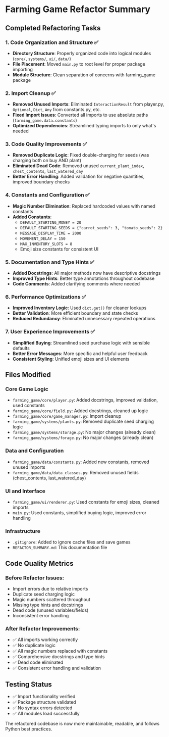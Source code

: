 # Farming Game Refactor Summary

## Completed Refactoring Tasks

### 1. Code Organization and Structure ✅
- **Directory Structure**: Properly organized code into logical modules (`core/`, `systems/`, `ui/`, `data/`)
- **File Placement**: Moved `main.py` to root level for proper package importing
- **Module Structure**: Clean separation of concerns with farming_game package

### 2. Import Cleanup ✅
- **Removed Unused Imports**: Eliminated `InteractionResult` from player.py, `Optional`, `Dict`, `Any` from constants.py, etc.
- **Fixed Import Issues**: Converted all imports to use absolute paths (`farming_game.data.constants`)
- **Optimized Dependencies**: Streamlined typing imports to only what's needed

### 3. Code Quality Improvements ✅
- **Removed Duplicate Logic**: Fixed double-charging for seeds (was charging both on buy AND plant)
- **Eliminated Dead Code**: Removed unused `current_plant_index`, `chest_contents`, `last_watered_day`
- **Better Error Handling**: Added validation for negative quantities, improved boundary checks

### 4. Constants and Configuration ✅
- **Magic Number Elimination**: Replaced hardcoded values with named constants
- **Added Constants**: 
  - `DEFAULT_STARTING_MONEY = 20`
  - `DEFAULT_STARTING_SEEDS = {"carrot_seeds": 3, "tomato_seeds": 2}`
  - `MESSAGE_DISPLAY_TIME = 2000`
  - `MOVEMENT_DELAY = 150`
  - `MAX_INVENTORY_SLOTS = 8`
  - Emoji size constants for consistent UI

### 5. Documentation and Type Hints ✅
- **Added Docstrings**: All major methods now have descriptive docstrings
- **Improved Type Hints**: Better type annotations throughout codebase
- **Code Comments**: Added clarifying comments where needed

### 6. Performance Optimizations ✅
- **Improved Inventory Logic**: Used `dict.get()` for cleaner lookups
- **Better Validation**: More efficient boundary and state checks
- **Reduced Redundancy**: Eliminated unnecessary repeated operations

### 7. User Experience Improvements ✅
- **Simplified Buying**: Streamlined seed purchase logic with sensible defaults
- **Better Error Messages**: More specific and helpful user feedback
- **Consistent Styling**: Unified emoji sizes and UI elements

## Files Modified

### Core Game Logic
- `farming_game/core/player.py`: Added docstrings, improved validation, used constants
- `farming_game/core/field.py`: Added docstrings, cleaned up logic
- `farming_game/core/game_manager.py`: Import cleanup
- `farming_game/systems/plants.py`: Removed duplicate seed charging logic
- `farming_game/systems/storage.py`: No major changes (already clean)
- `farming_game/systems/forage.py`: No major changes (already clean)

### Data and Configuration
- `farming_game/data/constants.py`: Added new constants, removed unused imports
- `farming_game/data/data_classes.py`: Removed unused fields (chest_contents, last_watered_day)

### UI and Interface
- `farming_game/ui/renderer.py`: Used constants for emoji sizes, cleaned imports
- `main.py`: Used constants, simplified buying logic, improved error handling

### Infrastructure
- `.gitignore`: Added to ignore cache files and save games
- `REFACTOR_SUMMARY.md`: This documentation file

## Code Quality Metrics

### Before Refactor Issues:
- Import errors due to relative imports
- Duplicate seed charging logic
- Magic numbers scattered throughout
- Missing type hints and docstrings
- Dead code (unused variables/fields)
- Inconsistent error handling

### After Refactor Improvements:
- ✅ All imports working correctly
- ✅ No duplicate logic
- ✅ All magic numbers replaced with constants
- ✅ Comprehensive docstrings and type hints
- ✅ Dead code eliminated
- ✅ Consistent error handling and validation

## Testing Status
- ✅ Import functionality verified
- ✅ Package structure validated
- ✅ No syntax errors detected
- ✅ All modules load successfully

The refactored codebase is now more maintainable, readable, and follows Python best practices.